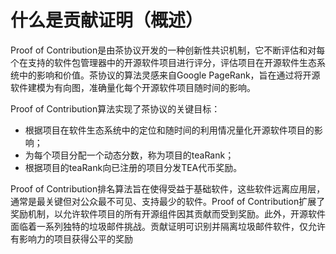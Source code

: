 # 什么是贡献证明（概述）

Proof of Contribution是由茶协议开发的一种创新性共识机制，它不断评估和对每个在支持的软件包管理器中的开源软件项目进行评分，评估项目在开源软件生态系统中的影响和价值。茶协议的算法灵感来自Google PageRank，旨在通过将开源软件建模为有向图，准确量化每个开源软件项目随时间的影响。

Proof of Contribution算法实现了茶协议的关键目标：

* 根据项目在软件生态系统中的定位和随时间的利用情况量化开源软件项目的影响；
* 为每个项目分配一个动态分数，称为项目的teaRank；
* 根据项目的teaRank向已注册的项目分发TEA代币奖励。

Proof of Contribution排名算法旨在使得受益于基础软件，这些软件远离应用层，通常是最关键但对公众最不可见、支持最少的软件。Proof of Contribution扩展了奖励机制，以允许软件项目的所有开源组件因其贡献而受到奖励。此外，开源软件面临着一系列独特的垃圾邮件挑战。贡献证明可识别并隔离垃圾邮件软件，仅允许有影响力的项目获得公平的奖励
